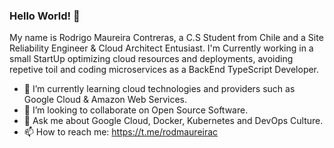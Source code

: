 ### Hello World! 🤙

My name is Rodrigo Maureira Contreras, a C.S Student from Chile and a Site Reliability Engineer & Cloud Architect Entusiast. I'm Currently working in a small StartUp optimizing cloud resources and deployments, avoiding repetive toil and coding microservices as a BackEnd TypeScript Developer.

- 🌱 I’m currently learning cloud technologies and providers such as Google Cloud & Amazon Web Services.
- 👯 I’m looking to collaborate on Open Source Software.
- 💬 Ask me about Google Cloud, Docker, Kubernetes and DevOps Culture.
- 📫 How to reach me: https://t.me/rodmaureirac
